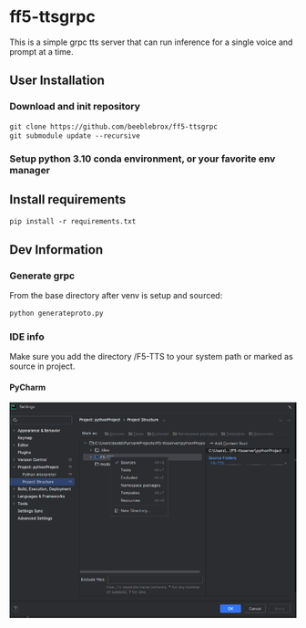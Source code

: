# ff5-ttsgrpc
This is a simple grpc tts server that can run inference for a single voice and prompt at a time.

## User Installation
### Download and init repository
```shell
git clone https://github.com/beeblebrox/ff5-ttsgrpc
git submodule update --recursive
```

### Setup python 3.10 conda environment, or your favorite env manager

## Install requirements
```shell
pip install -r requirements.txt
```

## Dev Information
### Generate grpc
From the base directory after venv is setup and sourced:

```bash
python generateproto.py
```

### IDE info
Make sure you add the directory <projectroot>/F5-TTS to your system path or marked as source in project.
#### PyCharm
![img.png](doc/pycharmaddsource.png)
